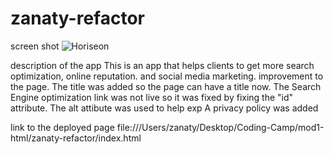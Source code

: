 # zanaty-refactor

screen shot  ![Horiseon](https://user-images.githubusercontent.com/67457318/161396188-864f559a-ca2a-4785-9b79-751b77cf3717.png)


description of the app
This is an app that helps clients to get more search optimization, online reputation. and social media marketing.
improvement to the page.
The title was added so the page can have a title now. 
The Search Engine optimization link was not live so it was fixed by fixing the "id" attribute.
The alt attibute was used to help exp
A privacy policy was added

link to the deployed page
file:///Users/zanaty/Desktop/Coding-Camp/mod1-html/zanaty-refactor/index.html
